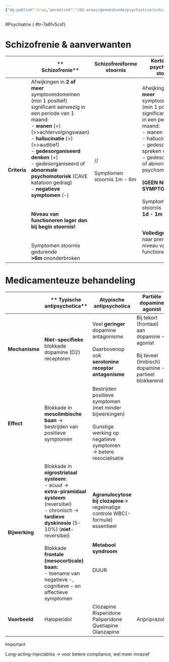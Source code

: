 ```yaml
---
{"dg-publish":true,"permalink":"/02-areas/geneeskunde/psychiatrie/schizophrenic-disorders/","noteIcon":"","created":"2024-11-24T10:55:42.287+01:00","updated":"2024-12-31T16:51:47.744+01:00"}
---
```


#Psychiatrie
{ #tr-7a6fv5csf}


# Schizofrenie & aanverwanten

|              | **  <br>Schizofrenie**                                                                                                                                                                                                                                                                                                                                                                                                                                                                                                     | **Schizofreniforme stoornis**            | **Kortdurende psychotische stoornis**                                                                                                                                                                                                                                                                                                                                                                                       | **Waanstoornis**                                                                                                                   | **Psychotische stoornis door een middel**                                                                                                                                                                                                                                                |
| ------------ | -------------------------------------------------------------------------------------------------------------------------------------------------------------------------------------------------------------------------------------------------------------------------------------------------------------------------------------------------------------------------------------------------------------------------------------------------------------------------------------------------------------------------- | ---------------------------------------- | --------------------------------------------------------------------------------------------------------------------------------------------------------------------------------------------------------------------------------------------------------------------------------------------------------------------------------------------------------------------------------------------------------------------------- | ---------------------------------------------------------------------------------------------------------------------------------- | ---------------------------------------------------------------------------------------------------------------------------------------------------------------------------------------------------------------------------------------------------------------------------------------- |
| **Criteria** | Afwijkingen in **2 of meer** symptoomdomeinen (min 1 positief) significant aanwezig in een periode van 1 maand:  <br>-  **wanen** (+) (>>achtervolgingswaan)  <br>-  **hallucinatie** (+) (>>auditief)  <br>-  **gedesorganiseerd denken** (+)  <br>- gedesorganiseerd of  <br>**abnormale psychomotoriek** (CAVE katatoon gedrag)  <br>-  **negatieve symptomen** (-)  <br>  <br>  <br>**Niveau van functioneren lager dan bij begin stoornis!  <br>  <br>**  <br>Symptomen stoornis gedurende  <br>**>6m** ononderbroken | //  <br>  <br>Symptomen stoornis 1m - 6m | Afwijkingen in **1 of meer** symptoomdomeinen (min 1 positief) significant aanwezig in een periode van 1 maand:  <br>- wanen (+)  <br>- hallucinaties (+)  <br>- gedesorganiseerd spreken (+)  <br>- gedesorganiseerd of abnormale psychomotoriek  <br>  <br>**(GEEN NEGATIEVE SYMPTOMEN)**  <br>  <br>Symptomen stoornis  <br>**1d - 1m**  <br>  <br>  <br>**Volledige terugkeer** naar premorbide niveau van functioneren | Aanwezigheid van 1 of meer **wanen > 1 maand  <br>  <br>**  <br>Functioneren niet duidelijk beperkt of gedrag niet vreemd of bizar | Aanwezigheid van 1 of meer symptoomdomeinen:  <br>- wanen (+)  <br>- hallucinaties (+)  <br>  <br>Symptomen ontstaan tijdens of na intoxicatie, na onttrekking of na blootstelling aan geneesmiddel  <br>  <br>Van het (genees)middel is bekend dat het wanen of hallucinaties kan geven |


# Medicamenteuze behandeling

|                | **  Typische antipsychotica**                                                                                                                                                                                                                                                                                        | **Atypische antipsychotica**                                                                                                                 | **Partiële dopamine agonist**                                                                                |
| -------------- | -------------------------------------------------------------------------------------------------------------------------------------------------------------------------------------------------------------------------------------------------------------------------------------------------------------------- | -------------------------------------------------------------------------------------------------------------------------------------------- | ------------------------------------------------------------------------------------------------------------ |
| **Mechanisme** | **Niet-specifieke** blokkade dopamine (D2) receptoren                                                                                                                                                                                                                                                                | Veel **geringer** dopamine antagonisme  <br>  <br>Daarbovenop ook  <br>**serotonine receptor antagonisme**                                   | Bij tekort (frontaal) aan dopamine → agonist  <br>  <br>Bij teveel (limbisch) dopamine → partieel blokkerend |
| **Effect**     | Blokkade in **mesolimbische baan** → bestrijden van positieve symptomen                                                                                                                                                                                                                                              | Bestrijden positieve symptomen (met minder bijwerkingen)  <br>  <br>Gunstige werking op negatieve symptomen  <br>→ betere resocialisatie     |                                                                                                              |
| **Bijwerking** | Blokkade in **nigrostriataal systeem**:  <br>- acuut →  <br>**extra-piramidaal systeem** (reversibel)  <br>- chronisch →  <br>**tardieve dyskinesie** (5-10%) (**niet**-reversibel)  <br>  <br>Blokkade  <br>**frontale (mesocorticale) baan:**  <br>- toename van negatieve -, cognitieve - en affectieve symptomen | **Agranulocytose bij clozapine**→ regelmatige controle WBC(-formule) essentieel  <br>  <br>  <br>**Metabool syndroom  <br>  <br>**  <br>DUUR |                                                                                                              |
| **Voorbeeld**  | Haloperidol                                                                                                                                                                                                                                                                                                          | Clozapine  <br>Risperidone  <br>Paliperidone  <br>Quetiapine  <br>Olanzapine                                                                 | Aripriprazole                                                                                                |


> [!important]  
> Long-acting-injectables → voor betere compliance, wel meer invasief